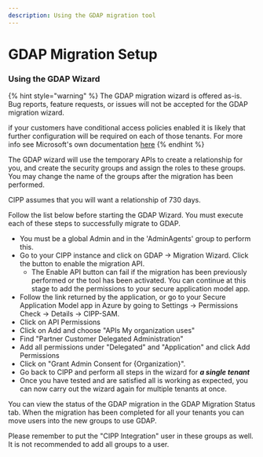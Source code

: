 ```yaml
---
description: Using the GDAP migration tool
---
```


# GDAP Migration Setup

### Using the GDAP Wizard

{% hint style="warning" %}
The GDAP migration wizard is offered as-is. Bug reports, feature requests, or issues will not be accepted for the GDAP migration wizard.

if your customers have conditional access policies enabled it is likely that further configuration will be required on each of those tenants. For more info see Microsoft's own documentation [here](https://learn.microsoft.com/en-us/partner-center/gdap-faq#what-is-the-recommended-next-step-if-the-conditional-access-policy-set-by-the-customer-blocks-all-external-access-including-csps-access-aobo-to-the-customers-tenant)
{% endhint %}

The GDAP wizard will use the temporary APIs to create a relationship for you, and create the security groups and assign the roles to these groups. You may change the name of the groups after the migration has been performed.

CIPP assumes that you will want a relationship of 730 days.

Follow the list below before starting the GDAP Wizard. You must execute each of these steps to successfully migrate to GDAP.

* You must be a global Admin and in the 'AdminAgents' group to perform this.
* Go to your CIPP instance and click on GDAP -> Migration Wizard. Click the button to enable the migration API.
  * The Enable API button can fail if the migration has been previously performed or the tool has been activated. You can continue at this stage to add the permissions to your secure application model app.
* Follow the link returned by the application, or go to your Secure Application Model app in Azure by going to Settings -> Permissions Check -> Details -> CIPP-SAM.
* Click on API Permissions
* Click on Add and choose "APIs My organization uses"
* Find "Partner Customer Delegated Administration"
* Add all permissions under "Delegated" and "Application" and click Add Permissions
* Click on "Grant Admin Consent for {Organization}".
* Go back to CIPP and perform all steps in the wizard for _**a single tenant**_
* Once you have tested and are satisfied all is working as expected, you can now carry out the wizard again for multiple tenants at once.

You can view the status of the GDAP migration in the GDAP Migration Status tab. When the migration has been completed for all your tenants you can move users into the new groups to use GDAP.

Please remember to put the "CIPP Integration" user in these groups as well. It is not recommended to add all groups to a user.

